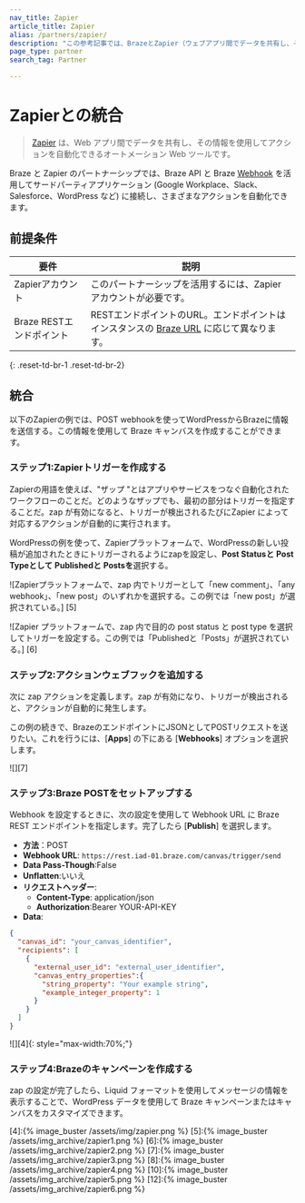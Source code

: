```yaml
---
nav_title: Zapier
article_title: Zapier
alias: /partners/zapier/
description: "この参考記事では、BrazeとZapier（ウェブアプリ間でデータを共有し、その情報を使ってアクションを自動化できる自動化ウェブツール）のパートナーシップについて概説している。"
page_type: partner
search_tag: Partner

---
```

# Zapierとの統合

> [Zapier][1] は、Web アプリ間でデータを共有し、その情報を使用してアクションを自動化できるオートメーション Web ツールです。 

Braze と Zapier のパートナーシップでは、Braze API と Braze [Webhook][3] を活用してサードパーティアプリケーション (Google Workplace、Slack、Salesforce、WordPress など) に接続し、さまざまなアクションを自動化できます。

## 前提条件

| 要件 | 説明 |
|---|---|
| Zapierアカウント | このパートナーシップを活用するには、Zapier アカウントが必要です。 |
| Braze RESTエンドポイント | RESTエンドポイントのURL。エンドポイントはインスタンスの [Braze URL][0] に応じて異なります。 |
{: .reset-td-br-1 .reset-td-br-2}

## 統合

以下のZapierの例では、POST webhookを使ってWordPressからBrazeに情報を送信する。この情報を使用して Braze キャンバスを作成することができます。

### ステップ1:Zapierトリガーを作成する

Zapierの用語を使えば、"ザップ "とはアプリやサービスをつなぐ自動化されたワークフローのことだ。どのようなザップでも、最初の部分はトリガーを指定することだ。zap が有効になると、トリガーが検出されるたびにZapier によって対応するアクションが自動的に実行されます。

WordPressの例を使って、Zapierプラットフォームで、WordPressの新しい投稿が追加されたときにトリガーされるようにzapを設定し、**Post Statusと** **Post Typeとして** **Publishedと** **Postsを**選択する。 

![Zapierプラットフォームで、zap 内でトリガーとして「new comment」、「any webhook」、「new post」のいずれかを選択する。この例では「new post」が選択されている。] \[5]

![Zapier プラットフォームで、zap 内で目的の post status と post type を選択してトリガーを設定する。この例では「Publishedと「Posts」が選択されている。] \[6]

### ステップ2:アクションウェブフックを追加する

次に zap アクションを定義します。zap が有効になり、トリガーが検出されると、アクションが自動的に発生します。

この例の続きで、BrazeのエンドポイントにJSONとしてPOSTリクエストを送りたい。これを行うには、\[**Apps**] の下にある \[**Webhooks**] オプションを選択します。

![][7]

### ステップ3:Braze POSTをセットアップする

Webhook を設定するときに、次の設定を使用して Webhook URL に Braze REST エンドポイントを指定します。完了したら \[**Publish**] を選択します。

- **方法**：POST
- **Webhook URL**: `https://rest.iad-01.braze.com/canvas/trigger/send`
- **Data Pass-Though**:False
- **Unflatten**:いいえ
- **リクエストヘッダー**:
  - **Content-Type**: application/json
  - **Authorization**:Bearer YOUR-API-KEY
- **Data**: 

```json
{
  "canvas_id": "your_canvas_identifier",
  "recipients": [
    {
      "external_user_id": "external_user_identifier",
      "canvas_entry_properties":{
        "string_property": "Your example string",
        "example_integer_property": 1
      }
    }
  ]
}
```

![][4]{: style="max-width:70%;"}

### ステップ4:Brazeのキャンペーンを作成する

zap の設定が完了したら、Liquid フォーマットを使用してメッセージの情報を表示することで、WordPress データを使用して Braze キャンペーンまたはキャンバスをカスタマイズできます。

[0]: {{site.baseurl}}/api/basics/#api-definitions
[1]: https://zapier.com/
[3]: {{site.baseurl}}/user_guide/message_building_by_channel/webhooks/creating_a_webhook/#creating-a-webhook
[4]:{% image_buster /assets/img/zapier.png %}
[5]:{% image_buster /assets/img_archive/zapier1.png %}
[6]:{% image_buster /assets/img_archive/zapier2.png %}
[7]:{% image_buster /assets/img_archive/zapier3.png %}
[8]:{% image_buster /assets/img_archive/zapier4.png %}
[10]:{% image_buster /assets/img_archive/zapier5.png %}
[12]:{% image_buster /assets/img_archive/zapier6.png %}